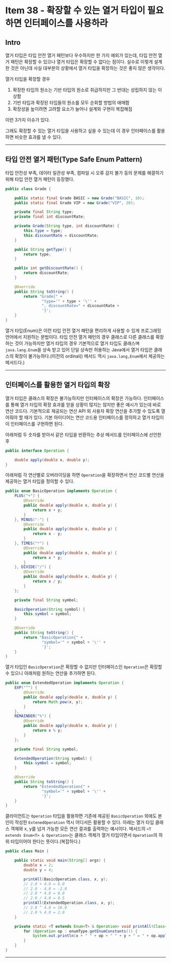 # Item 38 - 확장할 수 있는 열거 타입이 필요하면 인터페이스를 사용하라

## Intro

열거 타입은 타입 안전 열거 패턴보다 우수하지만 한 가지 예외가 있는데, 타입 안전 열거 패턴은 확장할 수 있으나 열거 타입은 확장할 수 없다는 점이다. 실수로 이렇게 설계한 것은 아닌데 사실 대부분의 상황에서 열거 타입을 확장하는 것은 좋지 않은 생각이다.

열거 타입을 확장할 경우

1. 확장한 타입의 원소는 기반 타입의 원소로 취급하지만 그 반대는 성립하지 않는 이상함
2. 기반 타입과 확장된 타입들의 원소를 모두 순회할 방법의 애매함
3. 확장성을 높이려면 고려할 요소가 늘어나 설계와 구현이 복잡해짐

이런 3가지 이슈가 있다.

그래도 확장할 수 있는 열거 타입을 사용하고 싶을 수 있는데 이 경우 인터페이스를 활용하면 비슷한 효과를 낼 수 있다.

---

## 타입 안전 열거 패턴(Type Safe Enum Pattern)

타입 안전성 부족, 데이터 일관성 부족, 컴파일 시 오류 감지 불가 등의 문제를 해결하기 위해 타입 안전 열거 패턴이 등장했다.

```java
public class Grade {

    public static final Grade BASIC = new Grade("BASIC", 10);
    public static final Grade VIP = new Grade("VIP", 20);

    private final String type;
    private final int discountRate;

    private Grade(String type, int discountRate) {
        this.type = type;
        this.discountRate = discountRate;
    }

    public String getType() {
        return type;
    }

    public int getDiscountRate() {
        return discountRate;
    }

    @Override
    public String toString() {
        return "Grade{" +
                "type='" + type + '\'' +
                ", discountRate=" + discountRate +
                '}';
    }
}
```

열거 타입(Enum)은 이런 타입 안전 열거 패턴을 편리하게 사용할 수 있게 프로그래밍 언어에서 지원하는 문법이다. 타입 안전 열거 패턴의 경우 클래스로 다른 클래스를 확장하는 것이 가능하지만 열거 타입의 경우 기본적으로 열거 타입도 클래스며 `java.lang.Enum`을 상속 받고 있어 단일 상속만 허용하는 Java에서 열거 타입은 클래스의 확장이 불가능하다.(이전의 ordinal() 메서드 역시 `java.lang,Enum`에서 제공하는 메서드다.)

---

## 인터페이스를 활용한 열거 타입의 확장

열거 타입은 클래스의 확장은 불가능하지만 인터페이스의 확장은 가능하다. 인터페이스를 통해 열거 타입의 확장 효과를 얻을 상황이 많지는 않지만 좋은 예시가 있는데 바로 연산 코드다. 기본적으로 제공되는 연산 API 외 사용자 확장 연산을 추가할 수 있도록 열어줘야 할 때가 있다. 기본 아이디어는 연산 코드용 인터페이스를 정의하고 열거 타입이 이 인터페이스를 구현하면 된다.

아래처럼 두 숫자를 받아서 같은 타입을 반환하는 추상 메서드를 인터페이스에 선언한 후

```java
public interface Operation {

    double apply(double x, double y);
}
```

아래처럼 각 연산별로 오버라이딩을 하면 `Operation`을 확장하면서 연산 코드별 연산을 제공하는 열거 타입을 정의할 수 있다.

```java
public enum BasicOperation implements Operation {
    PLUS("+") {
        @Override
        public double apply(double x, double y) {
            return x + y;
        }
    }, MINUS("-") {
        @Override
        public double apply(double x, double y) {
            return x - y;
        }
    }, TIMES("*") {
        @Override
        public double apply(double x, double y) {
            return x * y;
        }
    }, DIVIDE("/") {
        @Override
        public double apply(double x, double y) {
            return x / y;
        }
    };

    private final String symbol;

    BasicOperation(String symbol) {
        this.symbol = symbol;
    }

    @Override
    public String toString() {
        return "BasicOperation{" +
                "symbol='" + symbol + '\'' +
                '}';
    }
}
```

열거 타입인 `BasicOperation`은 확장할 수 없지만 인터페이스인 `Operation`은 확장할 수 있으니 아래처럼 원하는 연산을 추가하면 된다.

```java
public enum ExtendedOperation implements Operation {
    EXP("^") {
        @Override
        public double apply(double x, double y) {
            return Math.pow(x, y);
        }
    },
    REMAINDER("%") {
        @Override
        public double apply(double x, double y) {
            return x % y;
        }
    };

    private final String symbol;

    ExtendedOperation(String symbol) {
        this.symbol = symbol;
    }

    @Override
    public String toString() {
        return "ExtendedOperation{" +
                "symbol='" + symbol + '\'' +
                '}';
    }
}
```

클라이언트는 `Operation` 타입을 활용하면 기존에 제공된 `BasicOperation` 외에도 본인이 작성한 `ExtenedOperation` 역시 어디서든 활용할 수 있다. 아래는 열거 타입 클래스 객체와 x, y를 넘겨 가능한 모든 연산 결과를 출력하는 예시이다. 메서드의 `<T extends Enum<T> & Operation>`는 클래스 객체가 열거 타입이면서 `Operation`의 하위 타입이어야 한다는 뜻이다.(복잡하다.)

```java
public class Main {

    public static void main(String[] args) {
        double x = 2;
        double y = 4;

        printAll(BasicOperation.class, x, y);
        // 2.0 + 4.0 = 6.0
        // 2.0 - 4.0 = -2.0
        // 2.0 * 4.0 = 8.0
        // 2.0 / 4.0 = 0.5
        printAll(ExtendedOperation.class, x, y);
        // 2.0 ^ 4.0 = 16.0
        // 2.0 % 4.0 = 2.0
    }

    private static <T extends Enum<T> & Operation> void printAll(Class<T> enumType, double x, double y) {
        for (Operation op : enumType.getEnumConstants()) {
            System.out.println(x + " " + op + " " + y + " = " + op.apply(x, y));
        }
    }
}
```

---
